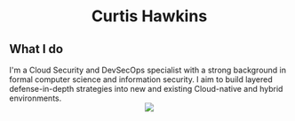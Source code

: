 <h1 align="center">Curtis Hawkins</h1>
<h2>What I do</h2>
I'm a Cloud Security and DevSecOps specialist with a strong background in formal computer science and information security. I aim to build layered defense-in-depth strategies into new and existing Cloud-native and hybrid environments.

<center><img src="https://raw.githubusercontent.com/egonelbre/gophers/63b1f5a9f334f9e23735c6e09ac003479ffe5df5/vector/fairy-tale/knight.svg"></img></center>
